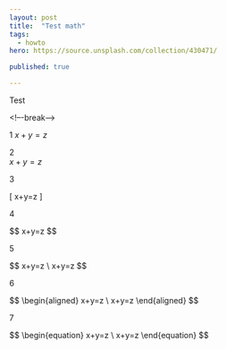 ```yaml
---
layout: post
title:  "Test math"
tags:
  - howto
hero: https://source.unsplash.com/collection/430471/

published: true

---
```


Test

<!–-break-–>  

1 $x+y=z$

2    
$x+y=z$

3

\[ x+y=z \]

4

\$\$
x+y=z
$$

5

\$\$
x+y=z \\
x+y=z
$$

6

\$\$ 
\begin{aligned}
    x+y=z \\
    x+y=z
\end{aligned}
\$$

7

\$\$ 
\begin{equation}
    x+y=z \\
    x+y=z
\end{equation}
\$\$

